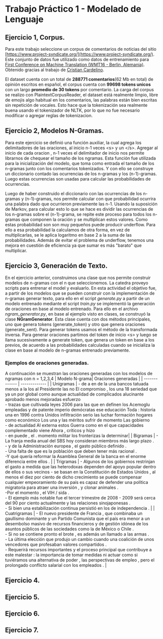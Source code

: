 # Trabajo Práctico 1 - Modelado de Lenguaje

## Ejercicio 1, Corpus.
Para este trabajo seleccione un corpus de comentarios de noticias del sitio [https://www.project-syndicate.org/](https://www.project-syndicate.org/). Este conjunto de datos fue utilizado como datos de entrenamiento para [First Conference on Machine Translation (WMT16 - Berlin, Alemania)](http://www.statmt.org/wmt16/). Obtenido gracias al trabajo de [Cristian Cardelino](https://github.com/crscardellino/sbwce).

El dataset cuenta con un total de **288771 comentarios**(62 Mb en total) de opinión escritos en español, el corpus cuenta con **99698 tokens unicos** con un largo **promedio de 30 tokens** por comentario. La carga del corpus se realizo con PlaintextCorpusReader, el dataset está realmente limpio, libre de emojis algo habitual en los comentarios, las palabras están bien escritas sin repetición de vocales. Esto hace que la tokenización sea realmente buena usando el tokenizador de NLTK, por lo que no fue necesario modificar o agregar reglas de tokenizacion.

## Ejercicio 2, Modelos N-Gramas.
Para este ejercicio se definió una función auxiliar, la cual agrega los delimitadores de las oraciones, al inicio n-1 veces \<s> y un \</s>. Agregar al inicio de cada oracion , n-1 veces el delimitador de inicio nos permite librarnos de chequear el tamaño de los ngramas.
Esta función fue utilizada para la inicialización del modelo, que toma como entrada el tamaño de los n-gramas junto con los comentarios tokenizados. Y con ello se construye un diccionario contado las ocurrencias de los n-gramas y los (n-1)-gramas. Luego estas ocurrencias son usadas para calcular las probabilidades de ocurrencias.

Luego de haber construido el diccionario con las ocurrencias de los n-gramas y (n-1)-gramas, nos permite calcular con que probabilidad ocurrira una palabra dado que ocurrieron previamente las n-1. Usando la suposición de Markov, para calcular esto lo que se hace es dividir las ocurrencias de los n-gramas sobre el (n-1)-grama, se repite este proceso para todos los n-gramas que componen la oración y se multiplican estos valores. Como estas probabilidad son son muy pequeños puede producir underflow. Para ello a esa probabilidad la calculamos de otra forma, en vez de multiplicarlas, se le aplica logaritmo en base 2 a la suma de las probabilidades. Además de evitar el problema de underflow, tenemos una mejora en cuestión de eficiencia ya que sumar es más "barato" que multiplicar.

## Ejercicio 3, Generación de Texto.

En el ejercicio anterior, construimos una clase que nos permite construir modelos de n-gramas con el n que seleccionemos. La catedra proveyo scripts para entrenar el model y evaluarlo. En esta actividad el objetivo fue, a partir de los modelos que se pueden construir con la implementación de n-gramas generar texto, para ello en el script *generate.py* a partir de un modelo entrenado mediante el script *train.py* se implementó la generación de oraciones en base al modelo entrenado. Para ello en el archivo *ngram_generator.py*, en base al ejemplo visto en clases, se construyó la clase **NGramGenerator**. Esta clase cuenta con dos métodos principales, uno que genera tokens (generate_token) y otro que genera oraciones (generate_sent). Para generar tokens usamos el método de la transformada inversa.
Para generar oraciones partimos del token de inicio \<s> y luego se llama sucesivamente a generate token, que genera un token en base a los previos, de acuerdo a las probabilidades calculadas cuando se inicializa la clase en base al modelo de n-gramas entrenado previamente.

### Ejemplos de oraciones generadas.

A continuación se muestran las oraciones generadas con los modelos de ngramas con n = 1,2,3,4
| Modelo N-grama| Oraciones generadas |
| ------------- | ------------- |
| Unigramas  | - de a en de la una bancos tatuada menos a la los al Presidente las no El compromiso , los una 18 seriedad que ya un por global como aunque actualidad de complicados alucinante aprobado menos mejoradas esfuerzo <br> - trazas que cultivada leyes 2006 para las que en definen los Acemoglu empleadas y de patente imperio demócratas ese educación Toda : historia una en 1996 contra Unidos infiltración serio las luchar formación hogares como económico Los una y las méritos sufrir de momento Las gobierno <br> - de actualidad Al externa estos Guerra como en el que capacidades complementado viene Ahora , críticos y hizo <br>- en puede , el . momento militar los fronterizas la determinar|
| Bigramas  | - La franja media anual del SBS hoy consideran miembros más largo plazo . <br> - y de la Administración europea , el gasto público definido .<br> - Una falta de que es la población que deben tener más racional . <br> -Y qué quería reformar la Asamblea General de la banca en el enorme diferencia entre ellos .  |
| Trigramas  | - Algunos de los gobiernos restrinjan el gasto a medida que las heterodoxas dependen del apoyo popular dentro de ellos o sus vecinos - se basan en la Constitución de Estados Unidos , al menos el diez por ciento de dicho crecimiento se puede compensar cualquier empeoramiento de su país es capaz de defender una política migratoria para atraer una inversión , y clonar animales . <br> -Por el momento , el VIH / sida . <br> - El ejemplo más notable fue el tercer trimestre de 2008 - 2009 será cerca del 90 por ciento actualmente y las relaciones sinojaponesas . <br> - Si bien una estabilización continua persistió en los de independencia . |
| Cuatrigramas  | - El nuevo presidente de Francia , que combinaba un gaullismo dominante y un Partido Comunista que el país era menor a un desembolso masivo de recursos financieros y de gestión idónea de los asuntos públicos de las sociedades como la de México o Chile . <br> - Si no se contiene pronto el brote , es además un llamado a las armas . <br> - La última elección que produjo un cambio cuando una coalición de unos vencedores que profesaban valores compartidos .<br> - Requerirá recursos importantes y el proceso principal que contribuye a este malestar : la importancia de tomar medidas ni actuar como si tuviéramos una alternativa de poder , las perspectivas de empleo , pero el prolongado conflicto salarial con los empleados . |


## Ejercicio 4.

## Ejercicio 5.

## Ejercicio 6.

## Ejercicio 7.